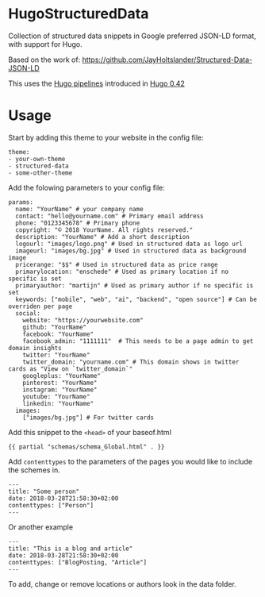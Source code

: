 # HugoStructuredData
 Collection of structured data snippets in Google preferred JSON-LD format, with support for Hugo.

Based on the work of: https://github.com/JayHoltslander/Structured-Data-JSON-LD

This uses the [Hugo pipelines](https://gohugo.io/themes/theme-components/) introduced in [Hugo 0.42](https://gohugo.io/news/0.42-relnotes/)

# Usage

Start by adding this theme to your website in the config file:

```
theme:
- your-own-theme
- structured-data
- some-other-theme
```

Add the folowing parameters to your config file:

```
params:
  name: "YourName" # your company name
  contact: "hello@yourname.com" # Primary email address
  phone: "0123345678" # Primary phone
  copyright: "© 2018 YourName. All rights reserved."
  description: "YourName" # Add a short description
  logourl: "images/logo.png" # Used in structured data as logo url
  imageurl: "images/bg.jpg" # Used in structured data as background image
  pricerange: "$$" # Used in structured data as price range
  primarylocation: "enschede" # Used as primary location if no specific is set
  primaryauthor: "martijn" # Used as primary author if no specific is set
  keywords: ["mobile", "web", "ai", "backend", "open source"] # Can be overriden per page
  social:
    website: "https://yourwebsite.com"
    github: "YourName"
    facebook: "YourName"
    facebook_admin: "1111111"  # This needs to be a page admin to get domain insights
    twitter: "YourName"
    twitter_domain: "yourname.com" # This domain shows in twitter cards as "View on `twitter_domain`"
    googleplus: "YourName"
    pinterest: "YourName"
    instagram: "YourName"
    youtube: "YourName"
    linkedin: "YourName"
  images:
    ["images/bg.jpg"] # For twitter cards
```

Add this snippet to the `<head>` of your baseof.html

`{{ partial "schemas/schema_Global.html" . }}`

Add `contenttypes` to the parameters of the pages you would like to include the schemes in.

```
---
title: "Some person"
date: 2018-03-28T21:58:30+02:00
contenttypes: ["Person"]
---
```

Or another example

```
---
title: "This is a blog and article"
date: 2018-03-28T21:58:30+02:00
contenttypes: ["BlogPosting, "Article"]
---
```

To add, change or remove locations or authors look in the data folder.